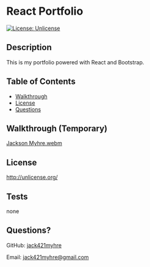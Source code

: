 # React Portfolio
[![License: Unlicense](https://img.shields.io/badge/license-Unlicense-blue.svg)](http://unlicense.org/)
## Description
This is my portfolio powered with React and Bootstrap.
## Table of Contents
* [Walkthrough](#walkthrough)
* [License](#license)
* [Questions](#questions)

## Walkthrough (Temporary)
[Jackson Myhre.webm](https://user-images.githubusercontent.com/73844213/199653659-c5498af0-2405-4841-b6ce-41609041d307.webm)
## License

http://unlicense.org/

## Tests
none
## Questions?
GitHub: [jack421myhre](https://github.com/jack421myhre)

Email: jack421myhre@gmail.com  
